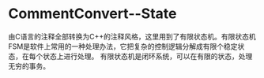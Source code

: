 # CommentConvert--State
由C语言的注释全部转换为C++的注释风格，这里用到了有限状态机。有限状态机FSM是软件上常用的一种处理办法，它把复杂的控制逻辑分解成有限个稳定状态，在每个状态上进行处理。 有限状态机是闭环系统，可以在有限的状态，处理无穷的事务。
